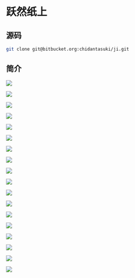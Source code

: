 # 跃然纸上

## 源码

```bash
git clone git@bitbucket.org:chidantasuki/ji.git
```

## 简介

![](introduction/introduction-01.png)

![](introduction/introduction-02.png)

![](introduction/introduction-03.png)

![](introduction/introduction-04.png)

![](introduction/introduction-05.png)

![](introduction/introduction-06.png)

![](introduction/introduction-07.png)

![](introduction/introduction-08.png)

![](introduction/introduction-09.png)

![](introduction/introduction-10.png)

![](introduction/introduction-11.png)

![](introduction/introduction-12.png)

![](introduction/introduction-13.png)

![](introduction/introduction-14.png)

![](introduction/introduction-15.png)

![](introduction/introduction-16.png)

![](introduction/introduction-17.png)

![](introduction/introduction-18.png)
